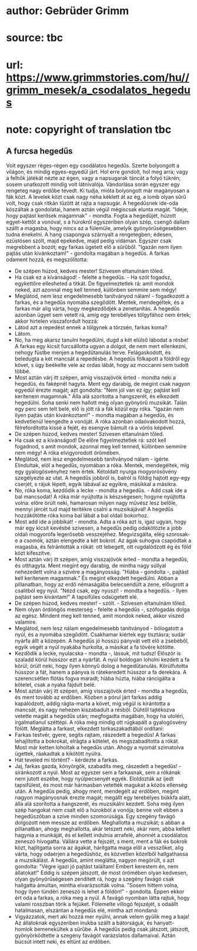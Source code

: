 # author: Gebrüder Grimm
# source: tbc
# url: https://www.grimmstories.com/hu//grimm_mesek/a_csodalatos_hegedus
# note: copyright of translation tbc

## A furcsa hegedűs 

Volt egyszer réges-régen egy csodálatos hegedűs. Szerte bolyongott a
világon, és mindig egyes-egyedül járt. Hol erre gondolt, hol meg arra;
vagy a felhők játékát nézte az égen, vagy a napsugarak táncát a folyó
tükrén; sosem unatkozott mindig volt látnivalója.
Vándorlása során egyszer egy rengeteg nagy erdőbe tévedt. Ki tudja,
mióta bolyongott már magányosan a fák közt. A levelek közt csak nagy
néha kéklett át az ég, a lomb olyan sűrű volt, hogy csak ritkán tűzött
át rajta a napsugár. A hegedűsnek ide-oda kószáltak a gondolatai, hanem
aztán végül mégiscsak elunta magát.
"Ideje, hogy pajtást kerítsek magamnak" - mondta. Fogta a hegedűjét,
húzott egyet-kettőt a vonóval, s a húrokról egyszeriben olyan szép,
csengő dallam szállt a magasba, hogy nincs az a fülemüle, amelyik
gyönyörűségesebben tudna énekelni. A hang csapongva szárnyalt a
rengetegben; édesen, ezüstösen szólt, majd epekedve, majd pedig
vidáman.
Egyszer csak megrebbent a bozót; egy farkas ügetett elő a sűrűből.
"Igazán nem ilyen pajtás után kívánkoztam!" - gondolta magában a
hegedűs.
A farkas odament hozzá, és megszólította:
- De szépen húzod, kedves mester! Szívesen eltanulnám tőled.
- Ha csak ez a kívánságod! - felelte a hegedűs. - Ha szót fogadsz,
egykettőre ellesheted a titkát. De figyelmeztetlek rá: amit mondok
neked, azt azonnal meg kell tenned, különben semmire sem mégy!
- Meglátod, nem lesz engedelmesebb tanítványod nálam! - fogadkozott a
farkas, és a hegedűs nyomába szegődött.
Mentek, mendegéltek, és a farkas már alig várta, hogy megkezdődjék a
zenetanítás. A hegedűs azonban ügyet sem vetett rá, amíg egy terebélyes
tölgyfához nem értek; akkor hirtelen visszafordult hozzá:
- Látod azt a repedést ennek a tölgynek a törzsén, farkas koma?
- Látom.
- No, ha meg akarsz tanulni hegedülni, dugd a két elülső lábodat a
résbe!
A farkas egy kicsit furcsállotta ugyan a dolgot, de nem mert ellenkezni,
nehogy füstbe menjen a hegedűtanulás terve. Felágaskodott, és beledugta
a két mancsát a repedésbe. A hegedűs fölkapott a földről egy követ, s
úgy beékelte vele az ordas lábát, hogy az moccanni sem tudott többé.
- Most aztán várj itt szépen, amíg visszajövök érted - mondta neki a
hegedűs, és faképnél hagyta.
Ment egy darabig, de megint csak nagyon egyedül érezte magát; azt
gondolta:
"Nem jól van ez így; pajtást kell kerítenem magamnak."
Álla alá szorította a hangszerét, és elkezdett hegedülni. Soha senki nem
hallott még olyan gyönyörű muzsikát. Talán egy perc sem telt belé, elő
is jött rá a fák közül egy róka.
"Igazán nem ilyen pajtás után kívánkoztam!" - mondta magában a
hegedűs, és kedvetlenül leengedte a vonóját. A róka azonban odaóvakodott
hozzá, félrefordította kissé a fejét, és esengve bámult rá a vörös
képével.
- De szépen húzod, kedves mester! Szívesen eltanulnám tőled.
- Ha csak ez a kívánságod! De előre figyelmeztetlek rá: szót kell
fogadnod, s amit mondok, azonnal meg kell tenned, különben semmire nem
mégy!
A róka elvigyorodott örömében.
- Meglátod, nem lesz engedelmesebb tanítványod nálam - ígérte.
Elindultak, elöl a hegedűs, nyomában a róka. Mentek, mendegéltek, míg
egy gyalogösvényhez nem értek. Kétoldalt nyurga mogyorósövény
szegélyezte az utat. A hegedűs jobbról is, balról is földig hajtott
egy-egy cserjét, s rájuk lépett, egyik lábával az egyikre, másikkal a
másikra.
- No, róka koma, kezdődik a lecke - mondta a hegedűs. - Add csak ide a
bal mancsodat!
A róka már nyújtotta is készségesen; hogyne nyújtotta volna: előre örült
neki, hamarosan milyen nagy művész lesz belőle, mennyi jércét tud majd
terítékre csalni a muzsikájával!
A hegedűs hozzákötötte róka koma bal lábát a bal oldali bokorhoz.
- Most add ide a jobbikat! - mondta.
Adta a róka azt is, igaz ugyan, hogy már egy kicsit kevésbé szívesen, a
hegedűs pedig odakötözte a jobb oldali mogyorófa legerősebb vesszejéhez.
Megvizsgálta, elég szorosak-e a csomók, aztán elengedte a két bokrot. Az
ágak suhogva csapódtak a magasba, és felrántották a rókát: ott lebegett,
ott rugdalódzott ég és föld közt kifeszítve.
- Most aztán várj itt szépen, amíg visszajövök érted - mondta a hegedűs,
és otthagyta.
Ment megint egy darabig, de mintha nagy súllyal nehezedett volna a
szívére a magányosság.
"Hiába - gondolta -, pajtást kell kerítenem magamnak."
És megint elkezdett hegedülni. Abban a pillanatban, hogy az erdő
némaságába belecsendült a zene, előugrott a csalitból egy nyúl.
"Nézd csak, egy nyuszi! - mondta a hegedűs. - Ilyen pajtást sem
kívántam!"
A tapsifüles odaügetett elé.
- De szépen húzod, kedves mester! - szólt. - Szívesen eltanulnám tőled.
- Nem olyan ördöngös mesterség - felelte a hegedűs -, szófogadás dolga
az egész. Mindent meg kell tenned, amit mondok neked, akkor viszed
valamire.
- Meglátod, nem lesz nálam engedelmesebb tanítványod - bólogatott a
nyúl, és a nyomába szegődött.
Csakhamar kiértek egy tisztásra; sudár nyárfa állt a közepén. A hegedűs
jó hosszú pányvát vett elő a zsebéből, egyik végét a nyúl nyakába
hurkolta, a másikat a fa tövére kötötte.
- Kezdődik a lecke, nyulacska - mondta -, lássuk, mit tudsz! Először is
szaladd körül hússzor ezt a nyárfát.
A nyúl boldogan loholni kezdett a fa körül; örült neki, hogy ilyen
könnyű dolog a hegedűtanulás. Körülfutotta hússzor a fát, hanem a pányva
is rátekeredett hússzor a fa derekára. A szerencsétlen flótás fogva
maradt; hiába húzta, hiába ráncigálta a kötelet, csak a nyaka fájdult
belé.
- Most aztán várj itt szépen, amíg visszajövök érted - mondta a hegedűs,
és ment tovább az erdőben.
Közben a pórul járt farkas addig kapálódzott, addig rágta-marta a követ,
míg végül is kirántotta a mancsát, és nagy nehezen kiszabadult a
résből.
Dühtől tajtékozva vetette magát a hegedűs után; megfogadta magában, hogy
ha utoléri, irgalmatlanul széttépi.
A róka még mindig ott rúgkapált a gyalogösvény fölött. Meglátta a
farkast, elkezdett torkaszakadtából ordítani:
- Farkas testvér, gyere, segíts rajtam, rászedett a hegedűs!
A farkas lehajlította a bokrokat, elrágta a kötelet, és megszabadította
a rókát. Most már ketten loholtak a hegedűs után. Ahogy a nyomát
szimatolva ügettek, ráakadtak a kikötött nyúlra.
- Hát teveled mi történt? - kérdezte a farkas.
- Jaj, farkas gazda, könyörgök, szabadíts meg, rászedett a hegedűs! -
siránkozott a nyúl.
Most az egyszer sem a farkasnak, sem a rókának nem jutott eszébe, hogy
nyúlpecsenyét egyék. Eloldozták az ijedt tapsifülest, és most már
hármasban vetették magukat a közös ellenség után.
A hegedűs pedig, ahogy ment, mendegélt az erdőben, megint nagyon
magányosnak érezte magát; megállt egy terebélyes bükkfa alatt, álla alá
szorította a hangszerét, és muzsikálni kezdett. Soha még ilyen szép
hangokat nem csalt elő a húrokból a vonója; benne volt ebben a
hegedűszóban a szíve minden szomorúsága.
Egy szegény favágó dolgozott nem messze az erdőben. Meghallotta a
muzsikát; s abban a pillanatban, ahogy meghallotta, akár tetszett neki,
akár nem, abba kellett hagynia a munkáját, és el kellett indulnia
arrafelé, ahonnét a csodálatos zeneszó hívogatta. Vállára vette a
fejszét, s ment, ment a fák és bokrok közt, hajlítgatta sorra az ágakat,
hárítgatta maga elől a vesszőket, alig várta, hogy odaérjen a
hegedűshöz, és közvetlen közelből hallgathassa a muzsikálást.
A hegedűs, amint meglátta, nagyon megörült, s azt gondolta:
"Végre igazi jó pajtást találtam! Embert kerestem én, nem állatokat!"
Eddig is szépen játszott, de most örömében olyan kedvesen, olyan
gyönyörűségesen zendített rá, hogy a szegény favágó csak hallgatta
ámultan, mintha elvarázsolták volna.
"Sosem hittem volna, hogy ilyen tündéri zeneszó is lehet a földön!" -
gondolta.
Éppen ekkor ért oda a farkas, a róka meg a nyúl. A favágó nyomban látta
rajtuk, hogy valami rosszban törik a fejüket. Fölemelte villogó
fejszéjét, s odaállt hatalmasan, elszántan a hegedűs elé, mintha azt
mondaná:
- Vigyázzatok, mert aki hozzá mer nyúlni, annak velem gyűlik meg a
baja!
Az állatoknak egyszeriben inukba szállt a bátorságuk, és hanyatt-homlok
bemenekültek a sűrűbe.
A hegedűs pedig csak játszott, játszott, gyönyörködtette a szegény
favágót varázslatos dallamaival.
Aztán búcsút intett neki, és eltűnt az erdőben.
